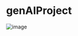 # genAIProject

![image](https://github.com/user-attachments/assets/2cb7928e-a99e-4025-8986-78589c615f05)
